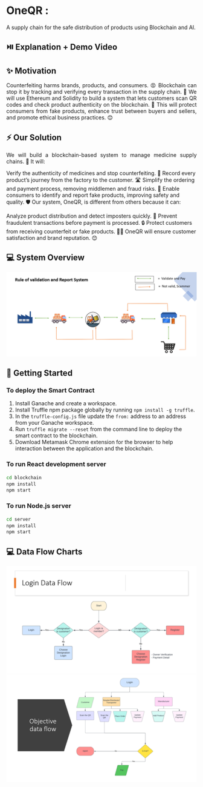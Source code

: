 # OneQR :

A supply chain for the safe distribution of products using Blockchain and AI.

## ⏯️ Explanation + Demo Video

<a href="https://vimeo.com/809993698"></a>


## ✨ Motivation
<p align="justify">
Counterfeiting harms brands, products, and consumers. 😡 Blockchain can stop it by tracking and verifying every transaction in the supply chain. 🙌 We will use Ethereum and Solidity to build a system that lets customers scan QR codes and check product authenticity on the blockchain. 🚀 This will protect consumers from fake products, enhance trust between buyers and sellers, and promote ethical business practices. 😊
</p>

## ⚡ Our Solution
<p align="justify">
We will build a blockchain-based system to manage medicine supply chains. 🏥 It will:

Verify the authenticity of medicines and stop counterfeiting. 💯
Record every product’s journey from the factory to the customer. 🛣️
Simplify the ordering and payment process, removing middlemen and fraud risks. 💸
Enable consumers to identify and report fake products, improving safety and quality. 🛡️
Our system, OneQR, is different from others because it can:

Analyze product distribution and detect imposters quickly. 🔎
Prevent fraudulent transactions before payment is processed. 🔒
Protect customers from receiving counterfeit or fake products. 🙅‍♂️
OneQR will ensure customer satisfaction and brand reputation. 😊
</p>

## 💻 System Overview
<img src="assests\Rule and Validation System.png"/>

## 👀 Getting Started

### To deploy the Smart Contract

1. Install Ganache and create a workspace.
2. Install Truffle npm package globally by running ```npm install -g truffle```.
3. In the `truffle-config.js` file update the `from:` address to an address from your Ganache workspace.
4. Run ```truffle migrate --reset``` from the command line to deploy the smart contract to the blockchain.
5. Download Metamask Chrome extension for the browser to help interaction between the application and the blockchain.

### To run React development server

```bash
cd blockchain
npm install
npm start
```

### To run Node.js server
```bash
cd server
npm install
npm start
```
## 💻 Data Flow Charts
<img src="assests\Screenshot (49).png"/>
<img src="assests\Screenshot (50).png"/>